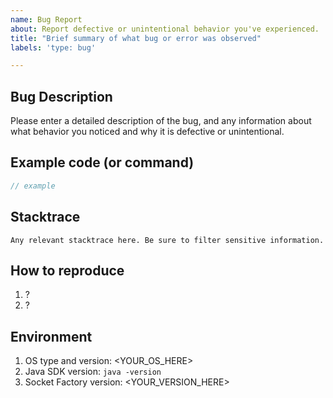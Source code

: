 ```yaml
---
name: Bug Report
about: Report defective or unintentional behavior you've experienced.
title: "Brief summary of what bug or error was observed"
labels: 'type: bug'

---
```


<!--

Thanks for stopping by to let us know something could be better!

**PLEASE READ**: If you have a support contract with Google, please create an 
issue in the [support console](https://cloud.google.com/support/) instead of 
filing on GitHub. This will ensure a timely response.

Please run down the following list and make sure you've tried the usual "quick fixes":

  - Search the issues already opened: https://github.com/GoogleCloudPlatform/cloud-sql-go-connector/issues
  - Check for answers on StackOverflow: https://stackoverflow.com/questions/tagged/google-cloud-sql

If you are still having issues, please include as much information as possible:

--> 

## Bug Description

Please enter a detailed description of the bug, and any information about what 
behavior you noticed and why it is defective or unintentional. 

## Example code (or command)

```go
// example
```

## Stacktrace
```
Any relevant stacktrace here. Be sure to filter sensitive information.
```

## How to reproduce

  1. ?
  2. ?

## Environment

1. OS type and version: <YOUR_OS_HERE>
2. Java SDK version: `java -version`
2. Socket Factory version: <YOUR_VERSION_HERE> 